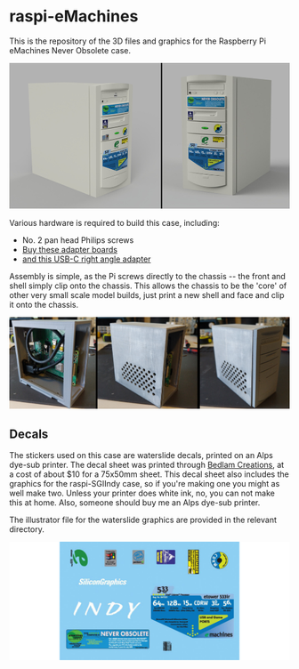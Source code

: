 # raspi-eMachines
 
This is the repository of the 3D files and graphics for the Raspberry Pi eMachines Never Obsolete case.

![render of the eMachines](/images/eMachinesRender.png)

Various hardware is required to build this case, including:

- No. 2 pan head Philips screws
- [Buy these adapter boards](https://www.amazon.com/gp/product/B08V5MXLS6)
- [and this USB-C right angle adapter](https://www.amazon.com/gp/product/B086W2LTGY)

Assembly is simple, as the Pi screws directly to the chassis -- the front and shell simply clip onto the chassis. This allows the chassis to be the 'core' of other very small scale model builds, just print a new shell and face and clip it onto the chassis.

![Assembly of eMachines case](/images/EmachinesAssembly.png)

## Decals

The stickers used on this case are waterslide decals, printed on an Alps dye-sub printer. The decal sheet was printed through [Bedlam Creations](https://www.bedlamcreations.com/), at a cost of about $10 for a 75x50mm sheet. This decal sheet also includes the graphics for the raspi-SGIIndy case, so if you're making one you might as well make two. Unless your printer does white ink, no, you can not make this at home. Also, someone should buy me an Alps dye-sub printer.

The illustrator file for the waterslide graphics are provided in the relevant directory.

![graphic of the decal sheet](/images/DecalSheet.png)